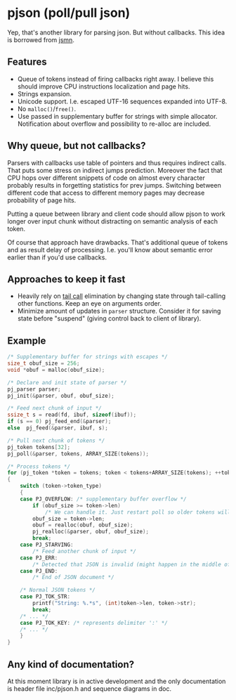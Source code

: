 pjson (poll/pull json)
======================

Yep, that's another library for parsing json. But without callbacks.
This idea is borrowed from [jsmn](http://zserge.com/jsmn.html).

Features
--------
- Queue of tokens instead of firing callbacks right away. I believe this should
  improve CPU instructions localization and page hits.
- Strings expansion.
- Unicode support. I.e. escaped UTF-16 sequences expanded into UTF-8.
- No `malloc()`/`free()`.
- Use passed in supplementary buffer for strings with simple allocator.
  Notification about overflow and possibility to re-alloc are included.

Why queue, but not callbacks?
-----------------------------
Parsers with callbacks use table of pointers and thus requires indirect calls.
That puts some stress on indirect jumps prediction. Moreover the fact that CPU
hops over different snippets of code on almost every character probably results
in forgetting statistics for prev jumps. Switching between different code that
access to different memory pages may decrease probability of page hits.

Putting a queue between library and client code should allow pjson to work
longer over input chunk without distracting on semantic analysis of each token.

Of course that approach have drawbacks. That's additional queue of tokens and
as result delay of processing. I.e. you'll know about semantic error earlier
than if you'd use callbacks.

Approaches to keep it fast
--------------------------
- Heavily rely on [tail call](https://en.wikipedia.org/wiki/Tail_call)
  elimination by changing state through tail-calling other functions. Keep an
  eye on arguments order.
- Minimize amount of updates in `parser` structure. Consider it for saving
  state before "suspend" (giving control back to client of library).

Example
-------
```c
/* Supplementary buffer for strings with escapes */
size_t obuf_size = 256;
void *obuf = malloc(obuf_size);

/* Declare and init state of parser */
pj_parser parser;
pj_init(&parser, obuf, obuf_size);

/* Feed next chunk of input */
ssize_t s = read(fd, ibuf, sizeof(ibuf));
if (s == 0) pj_feed_end(&parser);
else  pj_feed(&parser, ibuf, s);

/* Pull next chunk of tokens */
pj_token tokens[32];
pj_poll(&parser, tokens, ARRAY_SIZE(tokens));

/* Process tokens */
for (pj_token *token = tokens; token < tokens+ARRAY_SIZE(tokens); ++tokens)
{
    switch (token->token_type)
    {
    case PJ_OVERFLOW: /* supplementary buffer overflow */
        if (obuf_size >= token->len)
            /* We can handle it. Just restart poll so older tokens will be dropped out from obuf. */
        obuf_size = token->len;
        obuf = realloc(obuf, obuf_size);
        pj_realloc(&parser, obuf, obuf_size);
        break;
    case PJ_STARVING:
        /* Feed another chunk of input */
    case PJ_ERR:
        /* Detected that JSON is invalid (might happen in the middle of document) */
    case PJ_END:
        /* End of JSON document */

    /* Normal JSON tokens */
    case PJ_TOK_STR:
        printf("String: %.*s", (int)token->len, token->str);
        break;
    /* ... */
    case PJ_TOK_KEY: /* represents delimiter ':' */
    /* ... */
    }
}
```

Any kind of documentation?
--------------------------
At this moment library is in active development and the only documentation is
header file inc/pjson.h and sequence diagrams in doc.
